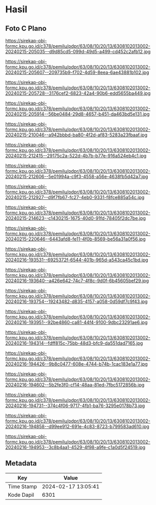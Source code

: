 # Hasil

## Foto C Plano

https://sirekap-obj-formc.kpu.go.id/c378/pemilu/pdpr/63/08/10/20/13/6308102013002-20240215-205035--d9d85cd5-099d-49d5-a499-cd452c2afb12.jpg

https://sirekap-obj-formc.kpu.go.id/c378/pemilu/pdpr/63/08/10/20/13/6308102013002-20240215-205607--209735b9-f702-4d59-8eea-6ae43881b102.jpg

https://sirekap-obj-formc.kpu.go.id/c378/pemilu/pdpr/63/08/10/20/13/6308102013002-20240215-205728--3176cef2-6823-42a4-90b6-edd5655ba449.jpg

https://sirekap-obj-formc.kpu.go.id/c378/pemilu/pdpr/63/08/10/20/13/6308102013002-20240215-205914--56be0484-29d8-4657-b451-da463bd5e131.jpg

https://sirekap-obj-formc.kpu.go.id/c378/pemilu/pdpr/63/08/10/20/13/6308102013002-20240215-210046--a942bbbd-ba80-4f2d-af83-5283a23fbaaf.jpg

https://sirekap-obj-formc.kpu.go.id/c378/pemilu/pdpr/63/08/10/20/13/6308102013002-20240215-212415--29175c2a-522d-4b7b-b77e-916a524eb4c1.jpg

https://sirekap-obj-formc.kpu.go.id/c378/pemilu/pdpr/63/08/10/20/13/6308102013002-20240215-212606--5e01994a-c9f3-4558-a56e-4638fb5d42a7.jpg

https://sirekap-obj-formc.kpu.go.id/c378/pemilu/pdpr/63/08/10/20/13/6308102013002-20240215-212927--d9f7fb67-fc27-4eb0-9331-f8fce885a54c.jpg

https://sirekap-obj-formc.kpu.go.id/c378/pemilu/pdpr/63/08/10/20/13/6308102013002-20240215-214623--c1430215-1675-40d0-91fd-78405f2dc7be.jpg

https://sirekap-obj-formc.kpu.go.id/c378/pemilu/pdpr/63/08/10/20/13/6308102013002-20240215-220646--6443afd8-fe11-4f0b-8569-be56a31a0f56.jpg

https://sirekap-obj-formc.kpu.go.id/c378/pemilu/pdpr/63/08/10/20/13/6308102013002-20240216-193531--6925372f-6544-401b-965d-a543ca45c1bd.jpg

https://sirekap-obj-formc.kpu.go.id/c378/pemilu/pdpr/63/08/10/20/13/6308102013002-20240216-193640--a426e642-74c7-4f8c-9d0f-6b45605bef29.jpg

https://sirekap-obj-formc.kpu.go.id/c378/pemilu/pdpr/63/08/10/20/13/6308102013002-20240216-193754--19243482-d835-4157-a058-0d59df7c9f43.jpg

https://sirekap-obj-formc.kpu.go.id/c378/pemilu/pdpr/63/08/10/20/13/6308102013002-20240216-193951--92be4860-ca81-44f4-9100-9dbc23291ae6.jpg

https://sirekap-obj-formc.kpu.go.id/c378/pemilu/pdpr/63/08/10/20/13/6308102013002-20240216-194314--fdff815c-75bb-48d3-bfc9-da551dad7165.jpg

https://sirekap-obj-formc.kpu.go.id/c378/pemilu/pdpr/63/08/10/20/13/6308102013002-20240216-194426--9b8c0477-608e-4744-b74b-1cac183e1a77.jpg

https://sirekap-obj-formc.kpu.go.id/c378/pemilu/pdpr/63/08/10/20/13/6308102013002-20240216-194602--5b2fe3f0-cf14-48aa-81ed-7fbc5172856b.jpg

https://sirekap-obj-formc.kpu.go.id/c378/pemilu/pdpr/63/08/10/20/13/6308102013002-20240216-194731--374c4f06-9717-4fb1-ba76-3295e0178b73.jpg

https://sirekap-obj-formc.kpu.go.id/c378/pemilu/pdpr/63/08/10/20/13/6308102013002-20240216-194858--d99ee912-691e-4c83-8723-b799583ad610.jpg

https://sirekap-obj-formc.kpu.go.id/c378/pemilu/pdpr/63/08/10/20/13/6308102013002-20240216-194953--3c8b4aa1-4529-4f98-a9fe-c1a0d5f24519.jpg


## Metadata

| Key        | Value               |
| ---------- | ------------------- |
| Time Stamp | 2024-02-17 13:05:41 |
| Kode Dapil | 6301                |



